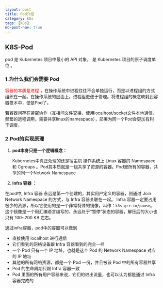 ```yaml
---
layout: post
title: Pod介绍
category: k8s
tags: [k8s]
no-post-nav: true
---
```


## K8S-Pod

pod 是 Kubernetes 项目中最小的 API 对象。  是 Kubernetes 项目的原子调度单位 。



###  1.为什么我们会需要 Pod 

 <font color=#FF0000>容器的本质是进程</font> ，在操作系统中进程往往不会单独运行，而是以进程组的方式组织在一起。在操作系统的层面上，进程组更便于管理。将进程组的概念映射到容器技术中，便是Pod了。

若容器间存在紧密协作（互相间文件交换，使用localhost/socket文件本地通信，频繁的远程调用，需要共享linux的namespace），部署为同一个Pod会更加有利于调度。





###  2.Pod的实现原理 

1. **pod本身只是一个逻辑概念：**

    Kubernetes中真正处理的还是宿主机 操作系统上 Linux 容器的 Namespace 和 Cgroups 。Pod其本质就是一组共享了资源的容器。Pod里所有的容器，共享的同一个Network Namespace

2.  **Infra 容器 ：**

   在pod中,  Infra 容器 永远是第一个创建的，其实用户定义的容器，则通过 Join Network Namespace 的方式，与 Infra 容器关联在一起。  Infra 容器一定要占用极少的资源，所以它使用的是一个非常特殊的镜像，叫作：`k8s.gcr.io/pause`。这个镜像是一个用汇编语言编写的、永远处于“暂停”状态的容器，解压后的大小也只有 100~200 KB 左右。 

   通过infra容器，pod中的容器可以做到

   -  直接使用 localhost 进行通信 
   -  它们看到的网络设备跟 Infra 容器看到的完全一样 
   -  一个 Pod 只有一个 IP 地址，也就是这个 Pod 的 Network Namespace 对应的 IP 地址 
   -  其他的所有网络资源，都是一个 Pod 一份，并且被该 Pod 中的所有容器共享 
   -  Pod 的生命周期只跟 Infra 容器一致 
   -  Pod 里面的所有用户容器来说，它们的进出流量，也可以认为都是通过 Infra 容器完成的 
